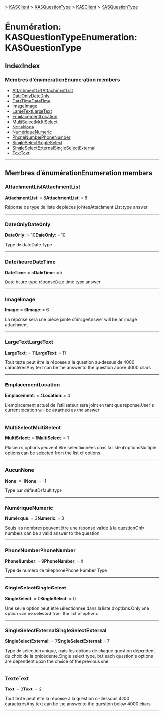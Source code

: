 <span data-ttu-id="f1daf-101">[](../README.md) > [KASClient](../modules/kasclient.md) > [KASQuestionType](../enums/kasclient.kasquestiontype.md)</span><span class="sxs-lookup"><span data-stu-id="f1daf-101">[](../README.md) > [KASClient](../modules/kasclient.md) > [KASQuestionType](../enums/kasclient.kasquestiontype.md)</span></span>

# <a name="enumeration-kasquestiontype"></a><span data-ttu-id="f1daf-102">Énumération: KASQuestionType</span><span class="sxs-lookup"><span data-stu-id="f1daf-102">Enumeration: KASQuestionType</span></span>

## <a name="index"></a><span data-ttu-id="f1daf-103">Index</span><span class="sxs-lookup"><span data-stu-id="f1daf-103">Index</span></span>

### <a name="enumeration-members"></a><span data-ttu-id="f1daf-104">Membres d’énumération</span><span class="sxs-lookup"><span data-stu-id="f1daf-104">Enumeration members</span></span>

* [<span data-ttu-id="f1daf-105">AttachmentList</span><span class="sxs-lookup"><span data-stu-id="f1daf-105">AttachmentList</span></span>](kasclient.kasquestiontype.md#attachmentlist)
* [<span data-ttu-id="f1daf-106">DateOnly</span><span class="sxs-lookup"><span data-stu-id="f1daf-106">DateOnly</span></span>](kasclient.kasquestiontype.md#dateonly)
* [<span data-ttu-id="f1daf-107">DateTime</span><span class="sxs-lookup"><span data-stu-id="f1daf-107">DateTime</span></span>](kasclient.kasquestiontype.md#datetime)
* [<span data-ttu-id="f1daf-108">Image</span><span class="sxs-lookup"><span data-stu-id="f1daf-108">Image</span></span>](kasclient.kasquestiontype.md#image)
* [<span data-ttu-id="f1daf-109">LargeText</span><span class="sxs-lookup"><span data-stu-id="f1daf-109">LargeText</span></span>](kasclient.kasquestiontype.md#largetext)
* [<span data-ttu-id="f1daf-110">Emplacement</span><span class="sxs-lookup"><span data-stu-id="f1daf-110">Location</span></span>](kasclient.kasquestiontype.md#location)
* [<span data-ttu-id="f1daf-111">MultiSelect</span><span class="sxs-lookup"><span data-stu-id="f1daf-111">MultiSelect</span></span>](kasclient.kasquestiontype.md#multiselect)
* [<span data-ttu-id="f1daf-112">None</span><span class="sxs-lookup"><span data-stu-id="f1daf-112">None</span></span>](kasclient.kasquestiontype.md#none)
* [<span data-ttu-id="f1daf-113">Numérique</span><span class="sxs-lookup"><span data-stu-id="f1daf-113">Numeric</span></span>](kasclient.kasquestiontype.md#numeric)
* [<span data-ttu-id="f1daf-114">PhoneNumber</span><span class="sxs-lookup"><span data-stu-id="f1daf-114">PhoneNumber</span></span>](kasclient.kasquestiontype.md#phonenumber)
* [<span data-ttu-id="f1daf-115">SingleSelect</span><span class="sxs-lookup"><span data-stu-id="f1daf-115">SingleSelect</span></span>](kasclient.kasquestiontype.md#singleselect)
* [<span data-ttu-id="f1daf-116">SingleSelectExternal</span><span class="sxs-lookup"><span data-stu-id="f1daf-116">SingleSelectExternal</span></span>](kasclient.kasquestiontype.md#singleselectexternal)
* [<span data-ttu-id="f1daf-117">Text</span><span class="sxs-lookup"><span data-stu-id="f1daf-117">Text</span></span>](kasclient.kasquestiontype.md#text)

---

## <a name="enumeration-members"></a><span data-ttu-id="f1daf-118">Membres d’énumération</span><span class="sxs-lookup"><span data-stu-id="f1daf-118">Enumeration members</span></span>

<a id="attachmentlist"></a>

###  <a name="attachmentlist"></a><span data-ttu-id="f1daf-119">AttachmentList</span><span class="sxs-lookup"><span data-stu-id="f1daf-119">AttachmentList</span></span>

<span data-ttu-id="f1daf-120">**AttachmentList**: = 8</span><span class="sxs-lookup"><span data-stu-id="f1daf-120">**AttachmentList**:  = 8</span></span>

<span data-ttu-id="f1daf-121">Réponse de type de liste de pièces jointes</span><span class="sxs-lookup"><span data-stu-id="f1daf-121">Attachment List type answer</span></span>

___
<a id="dateonly"></a>

###  <a name="dateonly"></a><span data-ttu-id="f1daf-122">DateOnly</span><span class="sxs-lookup"><span data-stu-id="f1daf-122">DateOnly</span></span>

<span data-ttu-id="f1daf-123">**DateOnly**: = 10</span><span class="sxs-lookup"><span data-stu-id="f1daf-123">**DateOnly**:  = 10</span></span>

<span data-ttu-id="f1daf-124">Type de date</span><span class="sxs-lookup"><span data-stu-id="f1daf-124">Date Type</span></span>

___
<a id="datetime"></a>

###  <a name="datetime"></a><span data-ttu-id="f1daf-125">Date/heure</span><span class="sxs-lookup"><span data-stu-id="f1daf-125">DateTime</span></span>

<span data-ttu-id="f1daf-126">**DateTime**: = 5</span><span class="sxs-lookup"><span data-stu-id="f1daf-126">**DateTime**:  = 5</span></span>

<span data-ttu-id="f1daf-127">Date heure type réponse</span><span class="sxs-lookup"><span data-stu-id="f1daf-127">Date time type answer</span></span>

___
<a id="image"></a>

###  <a name="image"></a><span data-ttu-id="f1daf-128">Image</span><span class="sxs-lookup"><span data-stu-id="f1daf-128">Image</span></span>

<span data-ttu-id="f1daf-129">**Image**: = 6</span><span class="sxs-lookup"><span data-stu-id="f1daf-129">**Image**:  = 6</span></span>

<span data-ttu-id="f1daf-130">La réponse sera une pièce jointe d’image</span><span class="sxs-lookup"><span data-stu-id="f1daf-130">Answer will be an image attachment</span></span>

___
<a id="largetext"></a>

###  <a name="largetext"></a><span data-ttu-id="f1daf-131">LargeText</span><span class="sxs-lookup"><span data-stu-id="f1daf-131">LargeText</span></span>

<span data-ttu-id="f1daf-132">**LargeText**: = 11</span><span class="sxs-lookup"><span data-stu-id="f1daf-132">**LargeText**:  = 11</span></span>

<span data-ttu-id="f1daf-133">Tout texte peut être la réponse à la question au-dessus de 4000 caractères</span><span class="sxs-lookup"><span data-stu-id="f1daf-133">Any text can be the answer to the question above 4000 chars</span></span>

___
<a id="location"></a>

###  <a name="location"></a><span data-ttu-id="f1daf-134">Emplacement</span><span class="sxs-lookup"><span data-stu-id="f1daf-134">Location</span></span>

<span data-ttu-id="f1daf-135">**Emplacement**: = 4</span><span class="sxs-lookup"><span data-stu-id="f1daf-135">**Location**:  = 4</span></span>

<span data-ttu-id="f1daf-136">L’emplacement actuel de l’utilisateur sera joint en tant que réponse.</span><span class="sxs-lookup"><span data-stu-id="f1daf-136">User's current location will be attached as the answer</span></span>

___
<a id="multiselect"></a>

###  <a name="multiselect"></a><span data-ttu-id="f1daf-137">MultiSelect</span><span class="sxs-lookup"><span data-stu-id="f1daf-137">MultiSelect</span></span>

<span data-ttu-id="f1daf-138">**MultiSelect**: = 1</span><span class="sxs-lookup"><span data-stu-id="f1daf-138">**MultiSelect**:  = 1</span></span>

<span data-ttu-id="f1daf-139">Plusieurs options peuvent être sélectionnées dans la liste d’options</span><span class="sxs-lookup"><span data-stu-id="f1daf-139">Multiple options can be selected from the list of options</span></span>

___
<a id="none"></a>

###  <a name="none"></a><span data-ttu-id="f1daf-140">Aucun</span><span class="sxs-lookup"><span data-stu-id="f1daf-140">None</span></span>

<span data-ttu-id="f1daf-141">**None**: =-1</span><span class="sxs-lookup"><span data-stu-id="f1daf-141">**None**:  =  -1</span></span>

<span data-ttu-id="f1daf-142">Type par défaut</span><span class="sxs-lookup"><span data-stu-id="f1daf-142">Default type</span></span>

___
<a id="numeric"></a>

###  <a name="numeric"></a><span data-ttu-id="f1daf-143">Numérique</span><span class="sxs-lookup"><span data-stu-id="f1daf-143">Numeric</span></span>

<span data-ttu-id="f1daf-144">**Numérique**: = 3</span><span class="sxs-lookup"><span data-stu-id="f1daf-144">**Numeric**:  = 3</span></span>

<span data-ttu-id="f1daf-145">Seuls les nombres peuvent être une réponse valide à la question</span><span class="sxs-lookup"><span data-stu-id="f1daf-145">Only numbers can be a valid answer to the question</span></span>

___
<a id="phonenumber"></a>

###  <a name="phonenumber"></a><span data-ttu-id="f1daf-146">PhoneNumber</span><span class="sxs-lookup"><span data-stu-id="f1daf-146">PhoneNumber</span></span>

<span data-ttu-id="f1daf-147">**PhoneNumber**: = 9</span><span class="sxs-lookup"><span data-stu-id="f1daf-147">**PhoneNumber**:  = 9</span></span>

<span data-ttu-id="f1daf-148">Type de numéro de téléphone</span><span class="sxs-lookup"><span data-stu-id="f1daf-148">Phone Number Type</span></span>

___
<a id="singleselect"></a>

###  <a name="singleselect"></a><span data-ttu-id="f1daf-149">SingleSelect</span><span class="sxs-lookup"><span data-stu-id="f1daf-149">SingleSelect</span></span>

<span data-ttu-id="f1daf-150">**SingleSelect**: = 0</span><span class="sxs-lookup"><span data-stu-id="f1daf-150">**SingleSelect**:  = 0</span></span>

<span data-ttu-id="f1daf-151">Une seule option peut être sélectionnée dans la liste d’options.</span><span class="sxs-lookup"><span data-stu-id="f1daf-151">Only one option can be selected from the list of options</span></span>

___
<a id="singleselectexternal"></a>

###  <a name="singleselectexternal"></a><span data-ttu-id="f1daf-152">SingleSelectExternal</span><span class="sxs-lookup"><span data-stu-id="f1daf-152">SingleSelectExternal</span></span>

<span data-ttu-id="f1daf-153">**SingleSelectExternal**: = 7</span><span class="sxs-lookup"><span data-stu-id="f1daf-153">**SingleSelectExternal**:  = 7</span></span>

<span data-ttu-id="f1daf-154">Type de sélection unique, mais les options de chaque question dépendent du choix de la précédente.</span><span class="sxs-lookup"><span data-stu-id="f1daf-154">Single select type, but each question's options are dependent upon the choice of the previous one</span></span>

___
<a id="text"></a>

###  <a name="text"></a><span data-ttu-id="f1daf-155">Texte</span><span class="sxs-lookup"><span data-stu-id="f1daf-155">Text</span></span>

<span data-ttu-id="f1daf-156">**Text**: = 2</span><span class="sxs-lookup"><span data-stu-id="f1daf-156">**Text**:  = 2</span></span>

<span data-ttu-id="f1daf-157">Tout texte peut être la réponse à la question ci-dessous 4000 caractères</span><span class="sxs-lookup"><span data-stu-id="f1daf-157">Any text can be the answer to the question below 4000 chars</span></span>

___

